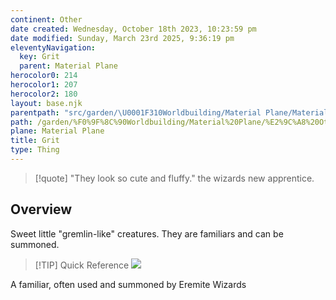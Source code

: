 ```yaml
---
continent: Other
date created: Wednesday, October 18th 2023, 10:23:59 pm
date modified: Sunday, March 23rd 2025, 9:36:19 pm
eleventyNavigation:
  key: Grit
  parent: Material Plane
herocolor0: 214
herocolor1: 207
herocolor2: 180
layout: base.njk
parentpath: "src/garden/\U0001F310Worldbuilding/Material Plane/Material Plane.md"
path: /garden/%F0%9F%8C%90Worldbuilding/Material%20Plane/%E2%9C%A8%20Other/Animals%20and%20Monsters/Grit/
plane: Material Plane
title: Grit
type: Thing
---
```


> [!quote] "They look so cute and fluffy." the wizards new apprentice.

## Overview

Sweet little "gremlin-like" creatures. They are familiars and can be summoned.

> [!TIP] Quick Reference
> ![](/static/Grit.png)
> 

A familiar, often used and summoned by Eremite Wizards